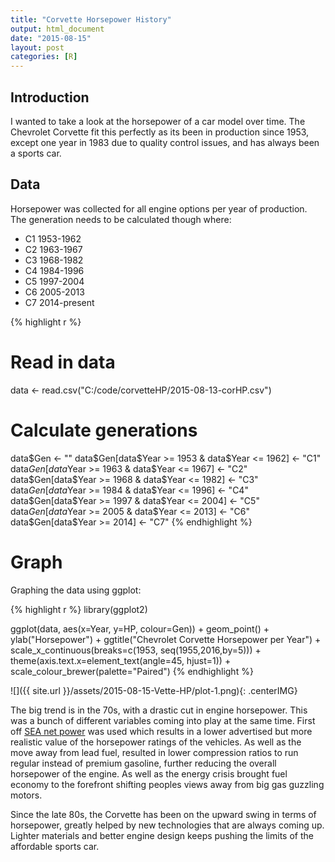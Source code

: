 ```yaml
---
title: "Corvette Horsepower History"
output: html_document
date: "2015-08-15"
layout: post
categories: [R]
---
```


## Introduction

I wanted to take a look at the horsepower of a car model over time.  The Chevrolet Corvette fit this perfectly as its been in production since 1953, except one year in 1983 due to quality control issues, and has always been a sports car.

## Data

Horsepower was collected for all engine options per year of production.  The generation needs to be calculated though where:

*  C1 1953-1962
*  C2 1963-1967
*  C3 1968-1982
*  C4 1984-1996
*  C5 1997-2004
*  C6 2005-2013
*  C7 2014-present


{% highlight r %}
# Read in data
data <- read.csv("C:/code/corvetteHP/2015-08-13-corHP.csv")
# Calculate generations
data$Gen <- ""
data$Gen[data$Year >= 1953 & data$Year <= 1962] <- "C1"
data$Gen[data$Year >= 1963 & data$Year <= 1967] <- "C2"
data$Gen[data$Year >= 1968 & data$Year <= 1982] <- "C3"
data$Gen[data$Year >= 1984 & data$Year <= 1996] <- "C4"
data$Gen[data$Year >= 1997 & data$Year <= 2004] <- "C5"
data$Gen[data$Year >= 2005 & data$Year <= 2013] <- "C6"
data$Gen[data$Year >= 2014] <- "C7"
{% endhighlight %}

# Graph

Graphing the data using ggplot:


{% highlight r %}
library(ggplot2)

ggplot(data, aes(x=Year, y=HP, colour=Gen)) + geom_point() + 
  ylab("Horsepower") + ggtitle("Chevrolet Corvette Horsepower per Year") +
  scale_x_continuous(breaks=c(1953, seq(1955,2016,by=5))) +
  theme(axis.text.x=element_text(angle=45, hjust=1)) +
  scale_colour_brewer(palette="Paired") 
{% endhighlight %}

![]({{ site.url }}/assets/2015-08-15-Vette-HP/plot-1.png){: .centerIMG}

The big trend is in the 70s, with a drastic cut in engine horsepower.  This was a bunch of different variables coming into play at the same time.  First off [SEA net power](https://en.wikipedia.org/wiki/Horsepower#SAE_net_power) was used which results in a lower advertised but more realistic value of the horsepower ratings of the vehicles.  As well as the move away from lead fuel, resulted in lower compression ratios to run regular instead of premium gasoline, further reducing the overall horsepower of the engine.  As well as the energy crisis brought fuel economy to the forefront shifting peoples views away from big gas guzzling motors.

Since the late 80s, the Corvette has been on the upward swing in terms of horsepower, greatly helped by new technologies that are always coming up.  Lighter materials and better engine design keeps pushing the limits of the affordable sports car.
